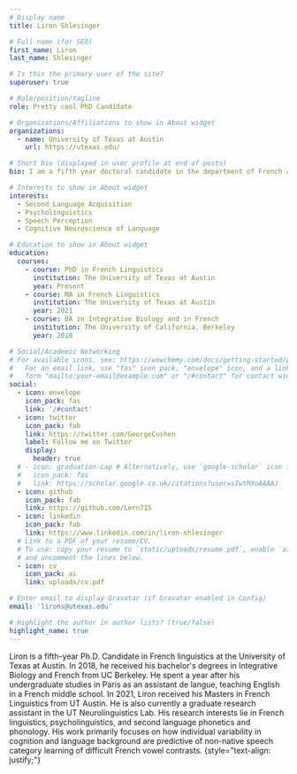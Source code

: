 ```yaml
---
# Display name
title: Liron Shlesinger

# Full name (for SEO)
first_name: Liron
last_name: Shlesinger

# Is this the primary user of the site?
superuser: true

# Role/position/tagline
role: Pretty cool PhD Candidate

# Organizations/Affiliations to show in About widget
organizations:
  - name: University of Texas at Austin
    url: https://utexas.edu/

# Short bio (displayed in user profile at end of posts)
bio: I am a fifth year doctoral candidate in the department of French and Italian studying second language acquisition and psycholinguistics. I am also a research assistant in the UT Neurolinguistics Lab where I use neuroscience methods to understand how human adults learn to categorize new speech sounds.

# Interests to show in About widget
interests:
  - Second Language Acquisition
  - Psycholinguistics
  - Speech Perception
  - Cognitive Neuroscience of Language

# Education to show in About widget
education:
  courses:
    - course: PhD in French Linguistics
      institution: The University of Texas at Austin
      year: Present
    - course: MA in French Linguistics
      institution: The University of Texas at Austin
      year: 2021
    - course: BA in Integrative Biology and in French
      institution: The University of California, Berkeley
      year: 2018

# Social/Academic Networking
# For available icons, see: https://wowchemy.com/docs/getting-started/page-builder/#icons
#   For an email link, use "fas" icon pack, "envelope" icon, and a link in the
#   form "mailto:your-email@example.com" or "/#contact" for contact widget.
social:
  - icon: envelope
    icon_pack: fas
    link: '/#contact'
  - icon: twitter
    icon_pack: fab
    link: https://twitter.com/GeorgeCushen
    label: Follow me on Twitter
    display:
      header: true
  # - icon: graduation-cap # Alternatively, use `google-scholar` icon from `ai` icon pack
  #   icon_pack: fas
  #   link: https://scholar.google.co.uk/citations?user=sIwtMXoAAAAJ
  - icon: github
    icon_pack: fab
    link: https://github.com/Lern715
  - icon: linkedin
    icon_pack: fab
    link: https://www.linkedin.com/in/liron-shlesinger
  # Link to a PDF of your resume/CV.
  # To use: copy your resume to `static/uploads/resume.pdf`, enable `ai` icons in `params.yaml`,
  # and uncomment the lines below.
  - icon: cv
    icon_pack: ai
    link: uploads/cv.pdf

# Enter email to display Gravatar (if Gravatar enabled in Config)
email: 'lirons@utexas.edu'

# Highlight the author in author lists? (true/false)
highlight_name: true
---
```


Liron is a fifth-year Ph.D. Candidate in French linguistics at the University of Texas at Austin. In 2018, he received his bachelor's degrees in Integrative Biology and French from UC Berkeley. He spent a year after his undergraduate studies in Paris as an assistant de langue, teaching English in a French middle school. In 2021, Liron received his Masters in French Linguistics from UT Austin. He is also currently a graduate research assistant in the UT Neurolinguistics Lab. His research interests lie in French linguistics, psycholinguistics, and second language phonetics and phonology. His work primarily focuses on how individual variability in cognition and language background are predictive of non-native speech category learning of difficult French vowel contrasts.
{style="text-align: justify;"}
